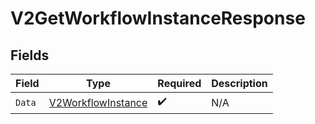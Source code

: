 # V2GetWorkflowInstanceResponse


## Fields

| Field                                                               | Type                                                                | Required                                                            | Description                                                         |
| ------------------------------------------------------------------- | ------------------------------------------------------------------- | ------------------------------------------------------------------- | ------------------------------------------------------------------- |
| `Data`                                                              | [V2WorkflowInstance](../../Models/Components/V2WorkflowInstance.md) | :heavy_check_mark:                                                  | N/A                                                                 |